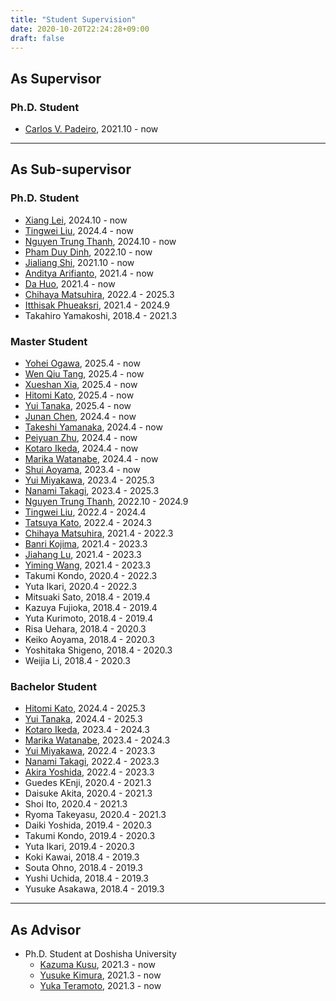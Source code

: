 ```yaml
---
title: "Student Supervision"
date: 2020-10-20T22:24:28+09:00
draft: false
---
```


## As Supervisor

### Ph.D. Student
- [Carlos V. Padeiro](https://www.cs.is.i.nagoya-u.ac.jp/people/carlos-padeiro/), 2021.10 - now

----

## As Sub-supervisor

### Ph.D. Student
- [Xiang Lei](https://www.cs.is.i.nagoya-u.ac.jp/people/xiang-lei/), 2024.10 - now
- [Tingwei Liu](https://www.cs.is.i.nagoya-u.ac.jp/people/tingwei-liu/), 2024.4 - now
- [Nguyen Trung Thanh](https://www.cs.is.i.nagoya-u.ac.jp/people/truen-thanh-nguyen/), 2024.10 - now
- [Pham Duy Dinh](https://www.cs.is.i.nagoya-u.ac.jp/people/duy-dinh-pham/), 2022.10 - now
- [Jialiang Shi](https://www.cs.is.i.nagoya-u.ac.jp/people/jialiang-shi/), 2021.10 - now
- [Anditya Arifianto](https://www.cs.is.i.nagoya-u.ac.jp/people/anditya-arifianto/), 2021.4 - now
- [Da Huo](https://www.cs.is.i.nagoya-u.ac.jp/people/da-huo/), 2021.4 - now
- [Chihaya Matsuhira](https://www.cs.is.i.nagoya-u.ac.jp/people/chihaya-matsuhira/), 2022.4 - 2025.3
- [Itthisak Phueaksri](https://www.cs.is.i.nagoya-u.ac.jp/people/itthisak-phueaksri/), 2021.4 - 2024.9
- Takahiro Yamakoshi, 2018.4 - 2021.3

### Master Student
- [Yohei Ogawa](https://www.cs.is.i.nagoya-u.ac.jp/people/yohei-ogawa/), 2025.4 - now
- [Wen Qiu Tang](https://www.cs.is.i.nagoya-u.ac.jp/people/wenqiu-tang/), 2025.4 - now
- [Xueshan Xia](https://www.cs.is.i.nagoya-u.ac.jp/people/xueshan-xia/), 2025.4 - now
- [Hitomi Kato](https://www.cs.is.i.nagoya-u.ac.jp/people/hitomi-kato/), 2025.4 - now
- [Yui Tanaka](https://www.cs.is.i.nagoya-u.ac.jp/people/yui-tanaka/), 2025.4 - now
- [Junan Chen](https://www.cs.is.i.nagoya-u.ac.jp/people/junan-chen/), 2024.4 - now
- [Takeshi Yamanaka](https://www.cs.is.i.nagoya-u.ac.jp/people/takeshi-yamanaka/), 2024.4 - now
- [Peiyuan Zhu](https://www.cs.is.i.nagoya-u.ac.jp/people/peiyuan-zhu/), 2024.4 - now
- [Kotaro Ikeda](https://www.cs.is.i.nagoya-u.ac.jp/people/kotaro-ikeda/), 2024.4 - now
- [Marika Watanabe](https://www.cs.is.i.nagoya-u.ac.jp/people/marika-watanabe/), 2024.4 - now
- [Shui Aoyama](https://www.cs.is.i.nagoya-u.ac.jp/people/shui-aoyama/), 2023.4 - now
- [Yui Miyakawa](https://www.cs.is.i.nagoya-u.ac.jp/people/yui-miyakawa/), 2023.4 - 2025.3
- [Nanami Takagi](https://www.cs.is.i.nagoya-u.ac.jp/people/nanami-takagi/), 2023.4 - 2025.3
- [Nguyen Trung Thanh](https://www.cs.is.i.nagoya-u.ac.jp/people/truen-thanh-nguyen/), 2022.10 - 2024.9
- [Tingwei Liu](https://www.cs.is.i.nagoya-u.ac.jp/people/tingwei-liu/), 2022.4 - 2024.4
- [Tatsuya Kato](https://www.cs.is.i.nagoya-u.ac.jp/people/tatsuya-kato/), 2022.4 - 2024.3
- [Chihaya Matsuhira](https://www.cs.is.i.nagoya-u.ac.jp/people/chihaya-matsuhira/), 2021.4 - 2022.3
- [Banri Kojima](https://www.cs.is.i.nagoya-u.ac.jp/people/banri-kojima/), 2021.4 - 2023.3
- [Jiahang Lu](https://www.cs.is.i.nagoya-u.ac.jp/people/jiahang-lu/), 2021.4 - 2023.3
- [Yiming Wang](https://www.cs.is.i.nagoya-u.ac.jp/people/yiming-wang/), 2021.4 - 2023.3
- Takumi Kondo, 2020.4 - 2022.3
- Yuta Ikari, 2020.4 - 2022.3
- Mitsuaki Sato, 2018.4 - 2019.4
- Kazuya Fujioka, 2018.4 - 2019.4
- Yuta Kurimoto, 2018.4 - 2019.4
- Risa Uehara, 2018.4 - 2020.3
- Keiko Aoyama, 2018.4 - 2020.3
- Yoshitaka Shigeno, 2018.4 - 2020.3
- Weijia Li, 2018.4 - 2020.3

### Bachelor Student
- [Hitomi Kato](https://www.cs.is.i.nagoya-u.ac.jp/people/hitomi-kato/), 2024.4 - 2025.3
- [Yui Tanaka](https://www.cs.is.i.nagoya-u.ac.jp/people/yui-tanaka/), 2024.4 - 2025.3
- [Kotaro Ikeda](https://www.cs.is.i.nagoya-u.ac.jp/people/kotaro-ikeda/), 2023.4 - 2024.3
- [Marika Watanabe](https://www.cs.is.i.nagoya-u.ac.jp/people/marika-watanabe/), 2023.4 - 2024.3
- [Yui Miyakawa](https://www.cs.is.i.nagoya-u.ac.jp/people/yui-miyakawa/), 2022.4 - 2023.3
- [Nanami Takagi](https://www.cs.is.i.nagoya-u.ac.jp/people/nanami-takagi/), 2022.4 - 2023.3
- [Akira Yoshida](https://www.cs.is.i.nagoya-u.ac.jp/people/akira-yoshida/), 2022.4 - 2023.3
- Guedes KEnji, 2020.4 - 2021.3
- Daisuke Akita, 2020.4 - 2021.3
- Shoi Ito, 2020.4 - 2021.3
- Ryoma Takeyasu, 2020.4 - 2021.3
- Daiki Yoshida, 2019.4 - 2020.3
- Takumi Kondo, 2019.4 - 2020.3
- Yuta Ikari, 2019.4 - 2020.3
- Koki Kawai, 2018.4 - 2019.3
- Souta Ohno, 2018.4 - 2019.3
- Yushi Uchida, 2018.4 - 2019.3
- Yusuke Asakawa, 2018.4 - 2019.3

----

## As Advisor
- Ph.D. Student at Doshisha University
	- [Kazuma Kusu](https://www-mil.cis.doshisha.ac.jp/portfolio/kusu-kazuma/), 2021.3 - now
	- [Yusuke Kimura](https://www-mil.cis.doshisha.ac.jp/portfolio/kimura-yusuke/), 2021.3 - now
	- [Yuka Teramoto](https://www-mil.cis.doshisha.ac.jp/portfolio/teramoto-yuka/), 2021.3 - now


